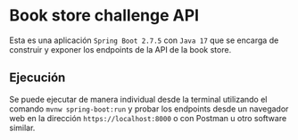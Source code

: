 # Book store challenge API
Esta es una aplicación `Spring Boot 2.7.5` con `Java 17` que se encarga de construir y exponer los endpoints de la API de la book store.

## Ejecución
Se puede ejecutar de manera individual desde la terminal utilizando el comando `mvnw spring-boot:run` y probar los endpoints desde un navegador web en la dirección `https://localhost:8000` o con Postman u otro software similar.